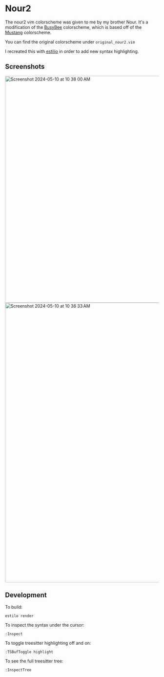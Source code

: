 # Nour2

The nour2 vim colorscheme was given to me by my brother Nour. It's a
modification of the [BusyBee](https://github.com/vim-scripts/BusyBee)
colorscheme, which is based off of the
[Mustang](https://www.deviantart.com/hcalves/art/Mustang-Vim-Colorscheme-98974484)
colorscheme.

You can find the original colorscheme under `original_nour2.vim`

I recreated this with [estilio](https://github.com/jacoborus/estilo) in order to
add new syntax highlighting.

## Screenshots

<img width="743" alt="Screenshot 2024-05-10 at 10 38 00 AM" src="https://github.com/ibash/nour2/assets/204566/2b673cac-c3c8-463e-b7c1-7154c06257d1">
<img width="916" alt="Screenshot 2024-05-10 at 10 36 33 AM" src="https://github.com/ibash/nour2/assets/204566/12ffb4f5-d0f2-4f98-b5c6-e3cd8ed23fe1">

## Development

To build:
```bash
estilo render
```

To inspect the syntax under the cursor:

```
:Inspect
```

To toggle treesitter highlighting off and on:
```
:TSBufToggle highlight
```

To see the full treesitter tree:
```
:InspectTree
```
